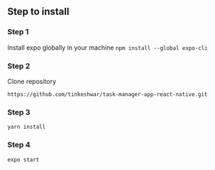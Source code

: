 ## Step to install

### Step 1

Install expo globally in your machine
`npm install --global expo-cli`

### Step 2

Clone repository

    https://github.com/tinkeshwar/task-manager-app-react-native.git

### Step 3

`yarn install`

### Step 4

`expo start`
